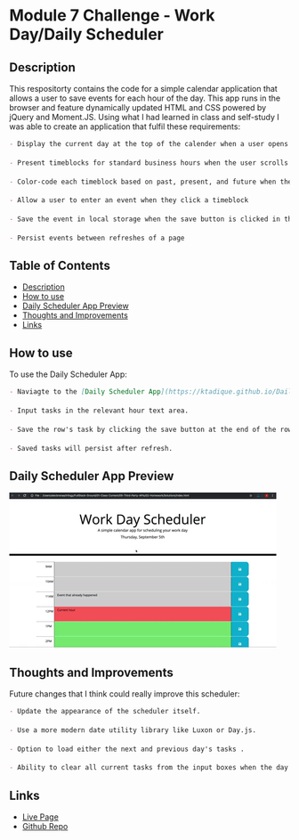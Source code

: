 # Module 7 Challenge - Work Day/Daily Scheduler

## Description

This respositorty contains the code for a simple calendar application that allows a user to save events for each hour of the day. This app runs in the browser and feature dynamically updated HTML and CSS powered by jQuery and Moment.JS. Using what I had learned in class and self-study I was able to create an application that fulfil these requirements:

```md
- Display the current day at the top of the calender when a user opens the planner.

- Present timeblocks for standard business hours when the user scrolls down.

- Color-code each timeblock based on past, present, and future when the timeblock is viewed.

- Allow a user to enter an event when they click a timeblock

- Save the event in local storage when the save button is clicked in that timeblock.

- Persist events between refreshes of a page
```

## Table of Contents

- [Description](#description)
- [How to use](#how-to-use)
- [Daily Scheduler App Preview](#daily-scheduler-app-preview)
- [Thoughts and Improvements](#thoughts-and-improvements)
- [Links](#links)

## How to use

To use the Daily Scheduler App:

```md
- Naviagte to the [Daily Scheduler App](https://ktadique.github.io/Daily-Scheduler-App/) Website.

- Input tasks in the relevant hour text area.

- Save the row's task by clicking the save button at the end of the row.

- Saved tasks will persist after refresh.
```

## Daily Scheduler App Preview

![Daily Scheduler App Preview](./assets/img/05-third-party-apis-homework-demo.gif)

## Thoughts and Improvements

Future changes that I think could really improve this scheduler:

```md
- Update the appearance of the scheduler itself.

- Use a more modern date utility library like Luxon or Day.js.

- Option to load either the next and previous day's tasks .

- Ability to clear all current tasks from the input boxes when the day is over.
```

## Links

- [Live Page](https://ktadique.github.io/Daily-Scheduler-App/)
- [Github Repo](https://github.com/ktadique/Daily-Scheduler-App)
